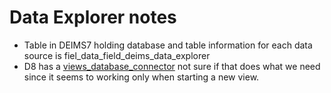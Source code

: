 # Data Explorer notes

* Table in DEIMS7 holding database and table information for each data source is fiel_data_field_deims_data_explorer
* D8 has a [views_database_connector](https://www.drupal.org/project/views_database_connector) not sure if that does what we need since it seems to working only when starting a new view.